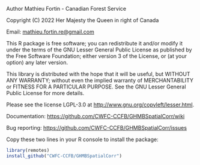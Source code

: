 Author Mathieu Fortin - Canadian Forest Service

Copyright (C) 2022 Her Majesty the Queen in right of Canada

Email: mathieu.fortin.re@gmail.com

This R package is free software; you can redistribute it and/or
modify it under the terms of the GNU Lesser General Public
License as published by the Free Software Foundation; either
version 3 of the License, or (at your option) any later version.

This library is distributed with the hope that it will be useful,
but WITHOUT ANY WARRANTY; without even the implied
warranty of MERCHANTABILITY or FITNESS FOR A
PARTICULAR PURPOSE. See the GNU Lesser General Public
License for more details.

Please see the license LGPL-3.0 at http://www.gnu.org/copyleft/lesser.html.

Documentation: https://github.com/CWFC-CCFB/GHMBSpatialCorr/wiki

Bug reporting: https://github.com/CWFC-CCFB/GHMBSpatialCorr/issues

Copy these two lines in your R console to install the package:

~~~R
library(remotes)
install_github("CWFC-CCFB/GHMBSpatialCorr")
~~~

